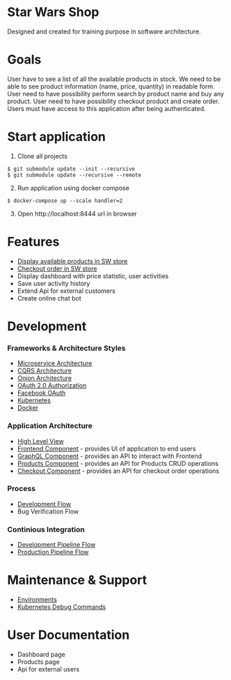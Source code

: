 # Star Wars Shop
Designed and created for training purpose in software architecture.
# Goals
User have to see a list of all the available products in stock. 
We need to be able to see product information (name, price, quantity) in readable form.
User need to have possibility perform search by product name and buy any product.
User need to have possibility checkout product and create order. 
Users must have access to this application after being authenticated.

# Start application
1. Clone all projects
  ```
  $ git submodule update --init --recursive
  $ git submodule update --recursive --remote
  ```
2. Run application using docker compose 
  ```
  $ docker-compose up --scale handler=2
  ```
3. Open http://localhost:8444 url in browser


# Features
  * [Display available products in SW store](https://github.com/khdevnet/sw/wiki/Display-available-products-on-warehouse)
  * [Checkout order in SW store](https://github.com/khdevnet/sw/wiki/Display-available-products-on-warehouse)
  * Display dashboard with price statistic, user activities
  * Save user activity history
  * Extend Api for external customers
  * Create online chat bot
  
# Development
### Frameworks & Architecture Styles
  * [Microservice Architecture](https://martinfowler.com/articles/microservices.html)
  * [CQRS Architecture](https://martinfowler.com/bliki/CQRS.html)
  * [Onion Architecture](https://jeffreypalermo.com/2008/07/the-onion-architecture-part-1/)
  * [OAuth 2.0 Authorization](https://tools.ietf.org/html/rfc6749)
  * [Facebook OAuth](https://github.com/khdevnet/warehouse/wiki/Development-Task-Flow)
  * [Kubernetes](https://kubernetes.io/)
  * [Docker](https://www.docker.com/)
  
### Application Architecture
  * [High Level View](https://github.com/khdevnet/warehouse/wiki/High-Level-Architecture-View)
  * [Frontend Component](https://github.com/khdevnet/sw-frontend) - provides UI of application to end users
  * [GraphQL Component](https://github.com/khdevnet/sw-graphql) - provides an API to interact with Frontend
  * [Products Component](https://github.com/khdevnet/sw-products) - provides an API for Products CRUD operations
  * [Checkout Component](https://github.com/khdevnet/sw-checkout) - provides an API for checkout order operations

### Process
  * [Development Flow](https://github.com/khdevnet/warehouse/wiki/Development-Task-Flow)
  * Bug Verification Flow
  
### Continious Integration
  * [Development Pipeline Flow](https://github.com/khdevnet/warehouse/wiki/Development-Pipeline-Flow)
  * [Production Pipeline Flow](https://github.com/khdevnet/warehouse/wiki/Production-Pipeline-Flow)
  
# Maintenance & Support
  * [Environments](https://github.com/khdevnet/warehouse/wiki/Environments)
  * [Kubernetes Debug Commands](https://github.com/khdevnet/warehouse/wiki/Kubernetes-Debug-Commands)
  
# User Documentation
  * Dashboard page
  * Products page
  * Api for external users
